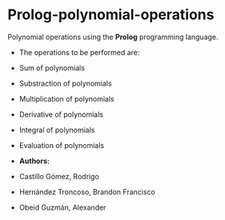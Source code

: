 # Prolog-polynomial-operations
Polynomial operations using the **Prolog** programming language.
* The operations to be performed are: 
 * Sum of polynomials
 * Substraction of polynomials
 * Multiplication of polynomials
 * Derivative of polynomials
 * Integral of polynomials
 * Evaluation of polynomials

* **Authors:**
 * Castillo Gómez, Rodrigo
 * Hernández Troncoso, Brandon Francisco
 * Obeid Guzmán, Alexander
